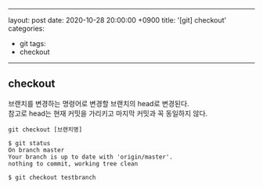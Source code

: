 
---
layout: post
date: 2020-10-28 20:00:00 +0900
title: '[git] checkout'
categories:
- git
tags:
- checkout
---

## checkout

브랜치를 변경하는 명령어로 변경할 브랜치의 head로 변경된다.  
참고로 head는 현재 커밋을 가리키고 마지막 커밋과 꼭 동일하지 않다.  

`git checkout [브랜치명]`


```git
$ git status
On branch master
Your branch is up to date with 'origin/master'.
nothing to commit, working tree clean

$ git checkout testbranch
```

